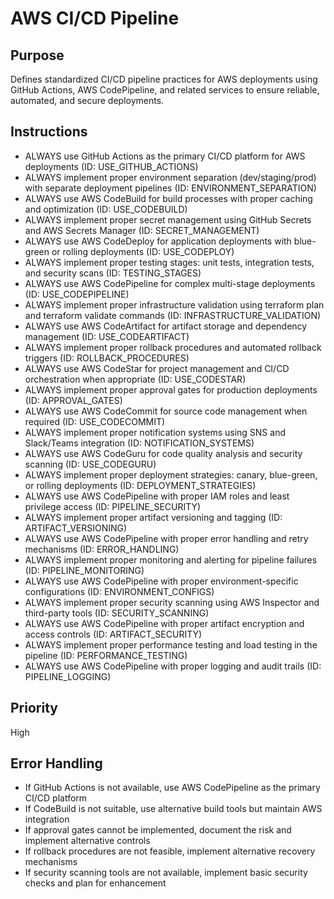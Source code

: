 # AWS CI/CD Pipeline

## Purpose

Defines standardized CI/CD pipeline practices for AWS deployments using GitHub Actions, AWS CodePipeline, and related services to ensure reliable, automated, and secure deployments.

## Instructions

- ALWAYS use GitHub Actions as the primary CI/CD platform for AWS deployments (ID: USE_GITHUB_ACTIONS)
- ALWAYS implement proper environment separation (dev/staging/prod) with separate deployment pipelines (ID: ENVIRONMENT_SEPARATION)
- ALWAYS use AWS CodeBuild for build processes with proper caching and optimization (ID: USE_CODEBUILD)
- ALWAYS implement proper secret management using GitHub Secrets and AWS Secrets Manager (ID: SECRET_MANAGEMENT)
- ALWAYS use AWS CodeDeploy for application deployments with blue-green or rolling deployments (ID: USE_CODEPLOY)
- ALWAYS implement proper testing stages: unit tests, integration tests, and security scans (ID: TESTING_STAGES)
- ALWAYS use AWS CodePipeline for complex multi-stage deployments (ID: USE_CODEPIPELINE)
- ALWAYS implement proper infrastructure validation using terraform plan and terraform validate commands (ID: INFRASTRUCTURE_VALIDATION)
- ALWAYS use AWS CodeArtifact for artifact storage and dependency management (ID: USE_CODEARTIFACT)
- ALWAYS implement proper rollback procedures and automated rollback triggers (ID: ROLLBACK_PROCEDURES)
- ALWAYS use AWS CodeStar for project management and CI/CD orchestration when appropriate (ID: USE_CODESTAR)
- ALWAYS implement proper approval gates for production deployments (ID: APPROVAL_GATES)
- ALWAYS use AWS CodeCommit for source code management when required (ID: USE_CODECOMMIT)
- ALWAYS implement proper notification systems using SNS and Slack/Teams integration (ID: NOTIFICATION_SYSTEMS)
- ALWAYS use AWS CodeGuru for code quality analysis and security scanning (ID: USE_CODEGURU)
- ALWAYS implement proper deployment strategies: canary, blue-green, or rolling deployments (ID: DEPLOYMENT_STRATEGIES)
- ALWAYS use AWS CodePipeline with proper IAM roles and least privilege access (ID: PIPELINE_SECURITY)
- ALWAYS implement proper artifact versioning and tagging (ID: ARTIFACT_VERSIONING)
- ALWAYS use AWS CodePipeline with proper error handling and retry mechanisms (ID: ERROR_HANDLING)
- ALWAYS implement proper monitoring and alerting for pipeline failures (ID: PIPELINE_MONITORING)
- ALWAYS use AWS CodePipeline with proper environment-specific configurations (ID: ENVIRONMENT_CONFIGS)
- ALWAYS implement proper security scanning using AWS Inspector and third-party tools (ID: SECURITY_SCANNING)
- ALWAYS use AWS CodePipeline with proper artifact encryption and access controls (ID: ARTIFACT_SECURITY)
- ALWAYS implement proper performance testing and load testing in the pipeline (ID: PERFORMANCE_TESTING)
- ALWAYS use AWS CodePipeline with proper logging and audit trails (ID: PIPELINE_LOGGING)

## Priority

High

## Error Handling

- If GitHub Actions is not available, use AWS CodePipeline as the primary CI/CD platform
- If CodeBuild is not suitable, use alternative build tools but maintain AWS integration
- If approval gates cannot be implemented, document the risk and implement alternative controls
- If rollback procedures are not feasible, implement alternative recovery mechanisms
- If security scanning tools are not available, implement basic security checks and plan for enhancement
